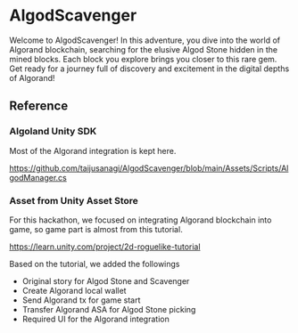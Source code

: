 # AlgodScavenger

Welcome to AlgodScavenger! In this adventure, you dive into the world of Algorand blockchain, searching for the elusive Algod Stone hidden in the mined blocks. Each block you explore brings you closer to this rare gem. Get ready for a journey full of discovery and excitement in the digital depths of Algorand!

## Reference

### Algoland Unity SDK

Most of the Algorand integration is kept here.

https://github.com/taijusanagi/AlgodScavenger/blob/main/Assets/Scripts/AlgodManager.cs

### Asset from Unity Asset Store

For this hackathon, we focused on integrating Algorand blockchain into game, so game part is almost from this tutorial.

https://learn.unity.com/project/2d-roguelike-tutorial

Based on the tutorial, we added the followings

- Original story for Algod Stone and Scavenger
- Create Algorand local wallet
- Send Algorand tx for game start
- Transfer Algorand ASA for Algod Stone picking
- Required UI for the Algorand integration
